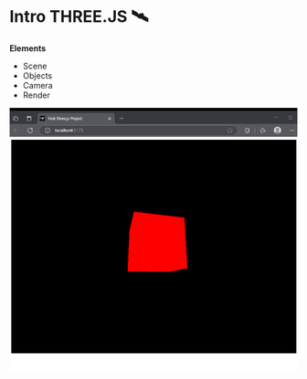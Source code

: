 # Intro THREE.JS 🛰️
<strong> Elements </strong>
- Scene
- Objects
- Camera
- Render

![alt text](three-js-demo-cube.gif)